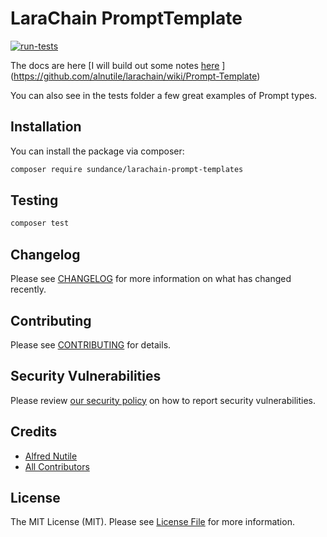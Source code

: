 # LaraChain PromptTemplate

[![run-tests](https://github.com/alnutile/larachain-prompt-templates/actions/workflows/run-tests.yml/badge.svg)](https://github.com/alnutile/larachain-prompt-templates/actions/workflows/run-tests.yml)

The docs are here
[I will build out some notes [here](https://alfrednutile.notion.site/Prompts-8926577153774a3bbe5eea22aaf2ca31)
](https://github.com/alnutile/larachain/wiki/Prompt-Template)

You can also see in the tests folder a few great examples of Prompt types.

## Installation

You can install the package via composer:

```bash
composer require sundance/larachain-prompt-templates
```

## Testing

```bash
composer test
```

## Changelog

Please see [CHANGELOG](CHANGELOG.md) for more information on what has changed recently.

## Contributing

Please see [CONTRIBUTING](CONTRIBUTING.md) for details.

## Security Vulnerabilities

Please review [our security policy](../../security/policy) on how to report security vulnerabilities.

## Credits

- [Alfred Nutile](https://github.com/alnutile)
- [All Contributors](../../contributors)

## License

The MIT License (MIT). Please see [License File](LICENSE.md) for more information.
